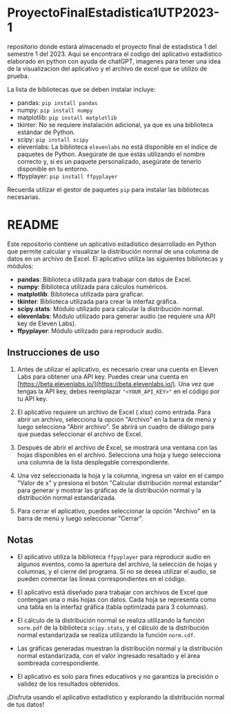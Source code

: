 # ProyectoFinalEstadistica1UTP2023-1
repositorio donde estará almacenado el proyecto final de estadistica 1 del semestre 1 del 2023. Aqui se encontrara el codigo del aplicativo estadistico elaborado en python con ayuda de chatGPT, imagenes para tener una idea de la visualizacion del aplicativo y el archivo de excel que se utilizo de prueba.

La lista de bibliotecas que se deben instalar incluye:

- pandas: `pip install pandas`
- numpy: `pip install numpy`
- matplotlib: `pip install matplotlib`
- tkinter: No se requiere instalación adicional, ya que es una biblioteca estándar de Python.
- scipy: `pip install scipy`
- elevenlabs: La biblioteca `elevenlabs` no está disponible en el índice de paquetes de Python. Asegúrate de que estás utilizando el nombre correcto y, si es un paquete personalizado, asegúrate de tenerlo disponible en tu entorno.
- ffpyplayer: `pip install ffpyplayer`

Recuerda utilizar el gestor de paquetes `pip` para instalar las bibliotecas necesarias.



# README

Este repositorio contiene un aplicativo estadístico desarrollado en Python que permite calcular y visualizar la distribución normal de una columna de datos en un archivo de Excel. El aplicativo utiliza las siguientes bibliotecas y módulos:

- **pandas**: Biblioteca utilizada para trabajar con datos de Excel.
- **numpy**: Biblioteca utilizada para cálculos numéricos.
- **matplotlib**: Biblioteca utilizada para graficar.
- **tkinter**: Biblioteca utilizada para crear la interfaz gráfica.
- **scipy.stats**: Módulo utilizado para calcular la distribución normal.
- **elevenlabs**: Módulo utilizado para generar audio (se requiere una API key de Eleven Labs).
- **ffpyplayer**: Módulo utilizado para reproducir audio.

## Instrucciones de uso

1. Antes de utilizar el aplicativo, es necesario crear una cuenta en Eleven Labs para obtener una API key. Puedes crear una cuenta en [https://beta.elevenlabs.io/](https://beta.elevenlabs.io/). Una vez que tengas la API key, debes reemplazar `"<YOUR_API_KEY>"` en el código por tu API key.

2. El aplicativo requiere un archivo de Excel (.xlsx) como entrada. Para abrir un archivo, selecciona la opción "Archivo" en la barra de menú y luego selecciona "Abrir archivo". Se abrirá un cuadro de diálogo para que puedas seleccionar el archivo de Excel.

3. Después de abrir el archivo de Excel, se mostrará una ventana con las hojas disponibles en el archivo. Selecciona una hoja y luego selecciona una columna de la lista desplegable correspondiente.

4. Una vez seleccionada la hoja y la columna, ingresa un valor en el campo "Valor de x" y presiona el botón "Calcular distribución normal estandar" para generar y mostrar las gráficas de la distribución normal y la distribución normal estandarizada.

5. Para cerrar el aplicativo, puedes seleccionar la opción "Archivo" en la barra de menú y luego seleccionar "Cerrar".

## Notas

- El aplicativo utiliza la biblioteca `ffpyplayer` para reproducir audio en algunos eventos, como la apertura del archivo, la selección de hojas y columnas, y el cierre del programa. Si no se desea utilizar el audio, se pueden comentar las líneas correspondientes en el código.

- El aplicativo está diseñado para trabajar con archivos de Excel que contengan una o más hojas con datos. Cada hoja se representa como una tabla en la interfaz gráfica (tabla optimizada para 3 columnas).

- El cálculo de la distribución normal se realiza utilizando la función `norm.pdf` de la biblioteca `scipy.stats`, y el cálculo de la distribución normal estandarizada se realiza utilizando la función `norm.cdf`.

- Las gráficas generadas muestran la distribución normal y la distribución normal estandarizada, con el valor ingresado resaltado y el área sombreada correspondiente.

- El aplicativo es solo para fines educativos y no garantiza la precisión o validez de los resultados obtenidos.

¡Disfruta usando el aplicativo estadístico y explorando la distribución normal de tus datos!
